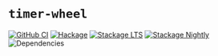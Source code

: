 # `timer-wheel`

[![GitHub CI](https://github.com/mitchellwrosen/timer-wheel/workflows/CI/badge.svg)](https://github.com/mitchellwrosen/timer-wheel/actions)
[![Hackage](https://img.shields.io/hackage/v/timer-wheel.svg)](https://hackage.haskell.org/package/timer-wheel)
[![Stackage LTS](https://stackage.org/package/timer-wheel/badge/lts)](https://www.stackage.org/lts/package/timer-wheel)
[![Stackage Nightly](https://stackage.org/package/timer-wheel/badge/nightly)](https://www.stackage.org/nightly/package/timer-wheel)
![Dependencies](https://img.shields.io/hackage-deps/v/timer-wheel)

